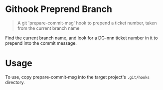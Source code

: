 # Githook Preprend Branch

> A git 'prepare-commit-msg' hook to prepend a ticket number, taken from the current branch name

Find the current branch name, and look for a DG-nnn ticket number in it to prepend into the commit message.

# Usage

To use, copy prepare-commit-msg into the target project's `.git/hooks` directory.
